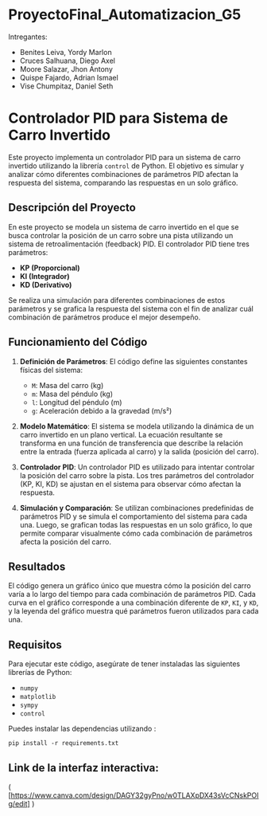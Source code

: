 # ProyectoFinal_Automatizacion_G5
Intregantes:
- Benites Leiva, Yordy Marlon 
- Cruces Salhuana, Diego Axel
- Moore Salazar, Jhon Antony
- Quispe Fajardo, Adrian Ismael
- Vise Chumpitaz, Daniel Seth

# Controlador PID para Sistema de Carro Invertido

Este proyecto implementa un controlador PID para un sistema de carro invertido utilizando la librería `control` de Python. El objetivo es simular y analizar cómo diferentes combinaciones de parámetros PID afectan la respuesta del sistema, comparando las respuestas en un solo gráfico.

## Descripción del Proyecto

En este proyecto se modela un sistema de carro invertido en el que se busca controlar la posición de un carro sobre una pista utilizando un sistema de retroalimentación (feedback) PID. El controlador PID tiene tres parámetros: 
- **KP (Proporcional)**
- **KI (Integrador)**
- **KD (Derivativo)**

Se realiza una simulación para diferentes combinaciones de estos parámetros y se grafica la respuesta del sistema con el fin de analizar cuál combinación de parámetros produce el mejor desempeño.

## Funcionamiento del Código

1. **Definición de Parámetros**:
   El código define las siguientes constantes físicas del sistema:
   - `M`: Masa del carro (kg)
   - `m`: Masa del péndulo (kg)
   - `l`: Longitud del péndulo (m)
   - `g`: Aceleración debido a la gravedad (m/s²)

2. **Modelo Matemático**:
   El sistema se modela utilizando la dinámica de un carro invertido en un plano vertical. La ecuación resultante se transforma en una función de transferencia que describe la relación entre la entrada (fuerza aplicada al carro) y la salida (posición del carro).

3. **Controlador PID**:
   Un controlador PID es utilizado para intentar controlar la posición del carro sobre la pista. Los tres parámetros del controlador (KP, KI, KD) se ajustan en el sistema para observar cómo afectan la respuesta.

4. **Simulación y Comparación**:
   Se utilizan combinaciones predefinidas de parámetros PID y se simula el comportamiento del sistema para cada una. Luego, se grafican todas las respuestas en un solo gráfico, lo que permite comparar visualmente cómo cada combinación de parámetros afecta la posición del carro.

## Resultados

El código genera un gráfico único que muestra cómo la posición del carro varía a lo largo del tiempo para cada combinación de parámetros PID. Cada curva en el gráfico corresponde a una combinación diferente de `KP`, `KI`, y `KD`, y la leyenda del gráfico muestra qué parámetros fueron utilizados para cada una.

## Requisitos

Para ejecutar este código, asegúrate de tener instaladas las siguientes librerías de Python:

- `numpy`
- `matplotlib`
- `sympy`
- `control`

Puedes instalar las dependencias utilizando :

```
pip install -r requirements.txt
```
## Link de la interfaz interactiva:
 ( [https://www.canva.com/design/DAGY32gyPno/w0TLAXpDX43sVcCNskPOIg/edit] )
